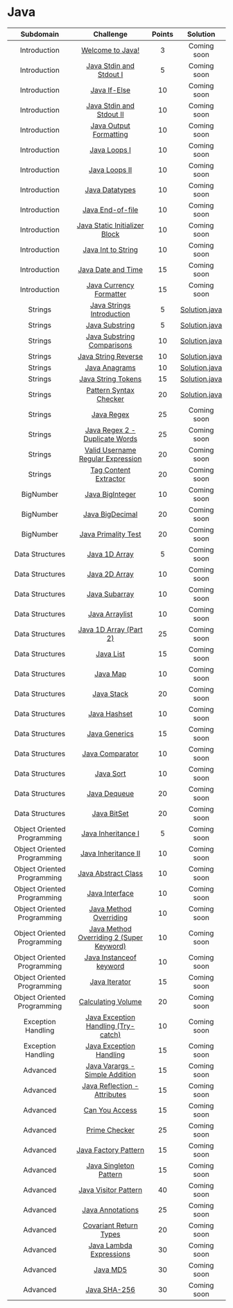 # Java

|          Subdomain          |                                                         Challenge                                                        | Points |                                                                                       Solution                                                                                        |
|:---------------------------:|:------------------------------------------------------------------------------------------------------------------------:|:------:|:-------------------------------------------------------------------------------------------------------------------------------------------------------------------------------------:|
|         Introduction        | [Welcome to Java!](https://www.hackerrank.com/challenges/welcome-to-java)                                                |    3   |                                                                                      Coming soon                                                                                      |
|         Introduction        | [Java Stdin and Stdout I](https://www.hackerrank.com/challenges/java-stdin-and-stdout-1)                                 |    5   |                                                                                      Coming soon                                                                                      |
|         Introduction        | [Java If-Else](https://www.hackerrank.com/challenges/java-if-else)                                                       |   10   |                                                                                      Coming soon                                                                                      |
|         Introduction        | [Java Stdin and Stdout II](https://www.hackerrank.com/challenges/java-stdin-stdout)                                      |   10   |                                                                                      Coming soon                                                                                      |
|         Introduction        | [Java Output Formatting](https://www.hackerrank.com/challenges/java-output-formatting)                                   |   10   |                                                                                      Coming soon                                                                                      |
|         Introduction        | [Java Loops I](https://www.hackerrank.com/challenges/java-loops-i)                                                       |   10   |                                                                                      Coming soon                                                                                      |
|         Introduction        | [Java Loops II](https://www.hackerrank.com/challenges/java-loops)                                                        |   10   |                                                                                      Coming soon                                                                                      |
|         Introduction        | [Java Datatypes](https://www.hackerrank.com/challenges/java-datatypes)                                                   |   10   |                                                                                      Coming soon                                                                                      |
|         Introduction        | [Java End-of-file](https://www.hackerrank.com/challenges/java-end-of-file)                                               |   10   |                                                                                      Coming soon                                                                                      |
|         Introduction        | [Java Static Initializer Block](https://www.hackerrank.com/challenges/java-static-initializer-block)                     |   10   |                                                                                      Coming soon                                                                                      |
|         Introduction        | [Java Int to String](https://www.hackerrank.com/challenges/java-int-to-string)                                           |   10   |                                                                                      Coming soon                                                                                      |
|         Introduction        | [Java Date and Time](https://www.hackerrank.com/challenges/java-date-and-time)                                           |   15   |                                                                                      Coming soon                                                                                      |
|         Introduction        | [Java Currency Formatter](https://www.hackerrank.com/challenges/java-currency-formatter)                                 |   15   |                                                                                      Coming soon                                                                                      |
|           Strings           | [Java Strings Introduction](https://www.hackerrank.com/challenges/java-strings-introduction)                             |    5   |                         [Solution.java](https://github.com/uurkrtl/HackerRank_solutions/blob/master/Java/Strings/Java%20Strings%20Introduction/Solution.java)                          |
|           Strings           | [Java Substring](https://www.hackerrank.com/challenges/java-substring)                                                   |    5   |                                [Solution.java](https://github.com/uurkrtl/HackerRank_solutions/blob/master/Java/Strings/Java%20Substring/Solution.java)                                |
|           Strings           | [Java Substring Comparisons](https://www.hackerrank.com/challenges/java-string-compare)                                         |   10   |                          [Solution.java](https://github.com/uurkrtl/HackerRank_solutions/blob/master/Java/Strings/Java%20Substring%20Comparisons/Solution.java)                           |
|           Strings           | [Java String Reverse](https://www.hackerrank.com/challenges/java-string-reverse)                                         |   10   |                            [Solution.java](https://github.com/uurkrtl/HackerRank_solutions/blob/master/Java/Strings/Java%20String%20Reverse/Solution.java)                             |
|           Strings           | [Java Anagrams](https://www.hackerrank.com/challenges/java-anagrams)                                                     |   10   |                                [Solution.java](https://github.com/uurkrtl/HackerRank_solutions/blob/master/Java/Strings/Java%20Anagrams/Solution.java)                                 |
|           Strings           | [Java String Tokens](https://www.hackerrank.com/challenges/java-string-tokens)                                           |   15   |                             [Solution.java](https://github.com/uurkrtl/HackerRank_solutions/blob/master/Java/Strings/Java%20String%20Tokens/Solution.java)                             |
|           Strings           | [Pattern Syntax Checker](https://www.hackerrank.com/challenges/pattern-syntax-checker)                                   |   20   |                                                                                     [Solution.java](https://github.com/uurkrtl/HackerRank_solutions/blob/master/Java/Strings/Pattern%20Syntax%20Checker/Solution.java)                                                                                     |
|           Strings           | [Java Regex](https://www.hackerrank.com/challenges/java-regex)                                                           |   25   |                                                                                      Coming soon                                                                                      |
|           Strings           | [Java Regex 2 - Duplicate Words](https://www.hackerrank.com/challenges/duplicate-word)                                   |   25   |                                                                                      Coming soon                                                                                      |
|           Strings           | [Valid Username Regular Expression](https://www.hackerrank.com/challenges/valid-username-checker)                          |   20   |                                                                                      Coming soon                                                                                      |
|           Strings           | [Tag Content Extractor](https://www.hackerrank.com/challenges/tag-content-extractor)                                     |   20   |                                                                                      Coming soon                                                                                      |
|          BigNumber          | [Java BigInteger](https://www.hackerrank.com/challenges/java-biginteger)                                                 |   10   |                            Coming soon                             |
|          BigNumber          | [Java BigDecimal](https://www.hackerrank.com/challenges/java-bigdecimal)                                                 |   20   |                            Coming soon                             |
|          BigNumber          | [Java Primality Test](https://www.hackerrank.com/challenges/java-primality-test)                                         |   20   |                         Coming soon                          |
|       Data Structures       | [Java 1D Array](https://www.hackerrank.com/challenges/java-1d-array-introduction)                                        |    5   |                        Coming soon                         |
|       Data Structures       | [Java 2D Array](https://www.hackerrank.com/challenges/java-2d-array)                                                     |   10   |                        Coming soon                         |
|       Data Structures       | [Java Subarray](https://www.hackerrank.com/challenges/java-negative-subarray)                                            |   10   |                         Coming soon                          |
|       Data Structures       | [Java Arraylist](https://www.hackerrank.com/challenges/java-arraylist)                                                   |   10   |                         Coming soon                         |
|       Data Structures       | [Java 1D Array (Part 2)](https://www.hackerrank.com/challenges/java-1d-array)                                            |   25   |                  Coming soon                  |
|       Data Structures       | [Java List](https://www.hackerrank.com/challenges/java-list)                                                             |   15   |                           Coming soon                            |
|       Data Structures       | [Java Map](https://www.hackerrank.com/challenges/phone-book)                                                             |   10   |                            Coming soon                            |
|       Data Structures       | [Java Stack](https://www.hackerrank.com/challenges/java-stack)                                                           |   20   |                           Coming soon                           |
|       Data Structures       | [Java Hashset](https://www.hackerrank.com/challenges/java-hashset)                                                       |   10   |                          Coming soon                          |
|       Data Structures       | [Java Generics](https://www.hackerrank.com/challenges/java-generics)                                                     |   15   |                         Coming soon                          |
|       Data Structures       | [Java Comparator](https://www.hackerrank.com/challenges/java-comparator)                                                 |   10   |                        Coming soon                         |
|       Data Structures       | [Java Sort](https://www.hackerrank.com/challenges/java-sort)                                                             |   10   |                           Coming soon                            |
|       Data Structures       | [Java Dequeue](https://www.hackerrank.com/challenges/java-dequeue)                                                       |   20   |                          Coming soon                          |
|       Data Structures       | [Java BitSet](https://www.hackerrank.com/challenges/java-bitset)                                                         |   20   |                          Coming soon                           |
| Object Oriented Programming | [Java Inheritance I](https://www.hackerrank.com/challenges/java-inheritance-1)                                           |    5   |               Coming soon               |
| Object Oriented Programming | [Java Inheritance II](https://www.hackerrank.com/challenges/java-inheritance-2)                                          |   10   |              Coming soon               |
| Object Oriented Programming | [Java Abstract Class](https://www.hackerrank.com/challenges/java-abstract-class)                                         |   10   |              Coming soon               |
| Object Oriented Programming | [Java Interface](https://www.hackerrank.com/challenges/java-interface)                                                   |   10   |                  Coming soon                  |
| Object Oriented Programming | [Java Method Overriding](https://www.hackerrank.com/challenges/java-method-overriding)                                   |   10   |             Coming soon             |
| Object Oriented Programming | [Java Method Overriding 2 (Super Keyword)](https://www.hackerrank.com/challenges/java-method-overriding-2-super-keyword) |   10   | Coming soon |
| Object Oriented Programming | [Java Instanceof keyword](https://www.hackerrank.com/challenges/java-instanceof-keyword)                                 |   10   |            Coming soon             |
| Object Oriented Programming | [Java Iterator](https://www.hackerrank.com/challenges/java-iterator)                                                     |   15   |                  Coming soon                   |
| Object Oriented Programming | [Calculating Volume](https://www.hackerrank.com/challenges/calculating-volume)                                           |   20   |                Coming soon                |
|      Exception Handling     | [Java Exception Handling (Try-catch)](https://www.hackerrank.com/challenges/java-exception-handling-try-catch)           |   10   |           Coming soon           |
|      Exception Handling     | [Java Exception Handling](https://www.hackerrank.com/challenges/java-exception-handling)                                 |   15   |                  Coming soon                  |
|           Advanced          | [Java Varargs - Simple Addition](https://www.hackerrank.com/challenges/simple-addition-varargs)                          |   15   |                  Coming soon                   |
|           Advanced          | [Java Reflection - Attributes](https://www.hackerrank.com/challenges/java-reflection-attributes)                         |   15   |                    Coming soon                     |
|           Advanced          | [Can You Access](https://www.hackerrank.com/challenges/can-you-access)                                                   |   15   |                            Coming soon                             |
|           Advanced          | [Prime Checker](https://www.hackerrank.com/challenges/prime-checker)                                                     |   25   |                              Coming soon                              |
|           Advanced          | [Java Factory Pattern](https://www.hackerrank.com/challenges/java-factory)                                               |   15   |                         Coming soon                          |
|           Advanced          | [Java Singleton Pattern](https://www.hackerrank.com/challenges/java-singleton)                                           |   15   |                        Coming soon                         |
|           Advanced          | [Java Visitor Pattern](https://www.hackerrank.com/challenges/java-vistor-pattern)                                        |   40   |                         Coming soon                          |
|           Advanced          | [Java Annotations](https://www.hackerrank.com/challenges/java-annotations)                                               |   25   |                            Coming soon                             |
|           Advanced          | [Covariant Return Types](https://www.hackerrank.com/challenges/java-covariance)                                          |   20   |                        Coming soon                         |
|           Advanced          | [Java Lambda Expressions](https://www.hackerrank.com/challenges/java-lambda-expressions)                                 |   30   |                        Coming soon                        |
|           Advanced          | [Java MD5](https://www.hackerrank.com/challenges/java-md5)                                                               |   30   |                                Coming soon                                 |
|           Advanced          | [Java SHA-256](https://www.hackerrank.com/challenges/sha-256)                                                            |   30   |                              Coming soon                               |
